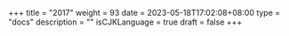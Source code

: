 +++
title = "2017"
weight = 93
date = 2023-05-18T17:02:08+08:00
type = "docs"
description = ""
isCJKLanguage = true
draft = false
+++